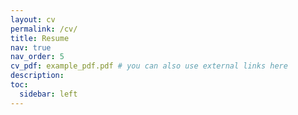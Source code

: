 ```yaml
---
layout: cv
permalink: /cv/
title: Resume
nav: true
nav_order: 5
cv_pdf: example_pdf.pdf # you can also use external links here
description: 
toc:
  sidebar: left
---
```

